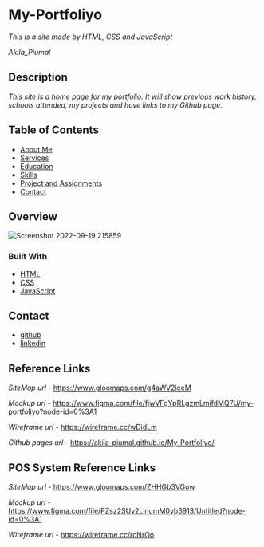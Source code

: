 # My-Portfoliyo

_This is a site made by HTML, CSS and JavaScript_

_Akila_Piumal_

## Description

_This site is a home page for my portfolio. It will show previous work history, schools attended, my projects and have links to my Github page._

## Table of Contents

- [About Me](http://localhost:63342/My-Portfoliyo/index.html?_ijt=cohbkk2m3oob3g4m5u9fafb92r)
- [Services](http://localhost:63342/My-Portfoliyo/index.html?_ijt=cohbkk2m3oob3g4m5u9fafb92r)
- [Education](http://localhost:63342/My-Portfoliyo/index.html?_ijt=cohbkk2m3oob3g4m5u9fafb92r)
- [Skills](http://localhost:63342/My-Portfoliyo/index.html?_ijt=cohbkk2m3oob3g4m5u9fafb92r)
- [Project and Assignments](http://localhost:63342/My-Portfoliyo/index.html?_ijt=cohbkk2m3oob3g4m5u9fafb92r)
- [Contact](http://localhost:63342/My-Portfoliyo/index.html?_ijt=cohbkk2m3oob3g4m5u9fafb92r)

## Overview

![Screenshot 2022-09-19 215859](https://user-images.githubusercontent.com/101160365/191068182-f52a4e08-80d9-4ff7-ac92-bb65dc62e61e.png)


### Built With
- [HTML](#)
- [CSS](#)
- [JavaScript](#)

## Contact

- [github](https://github.com/Akila-Piumal)
- [linkedin](https://www.linkedin.com/in/akila-piumal-3b7040229)

## Reference Links
_SiteMap url_   -  https://www.gloomaps.com/g4aWV2iceM

_Mockup url_    -  https://www.figma.com/file/fjwVFgYpRLgzmLmifdMQ7U/my-portfoliyo?node-id=0%3A1

_Wireframe url_ -  https://wireframe.cc/wDidLm

_Github pages url_  -  https://akila-piumal.github.io/My-Portfoliyo/

## POS System Reference Links
_SiteMap url_    -  https://www.gloomaps.com/ZHHGb3VGow

_Mockup url_     -  https://www.figma.com/file/PZsz2SUy2LinumM0yb3913/Untitled?node-id=0%3A1

_Wireframe url_  -  https://wireframe.cc/rcNrOo

<!-- TODO: List any blog posts, tutorials or plugins that you may have used to complete the project. Only list those that had a significant impact. Obviously, we all 'Google' stuff while working on our things, but maybe something in particular stood out as a 'major contributor' to your skill set for this project. -->
